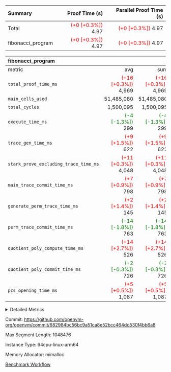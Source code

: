 | Summary | Proof Time (s) | Parallel Proof Time (s) |
|:---|---:|---:|
| Total | <span style='color: red'>(+0 [+0.3%])</span> 4.97 | <span style='color: red'>(+0 [+0.3%])</span> 4.97 |
| fibonacci_program | <span style='color: red'>(+0 [+0.3%])</span> 4.97 | <span style='color: red'>(+0 [+0.3%])</span> 4.97 |


| fibonacci_program |||||
|:---|---:|---:|---:|---:|
|metric|avg|sum|max|min|
| `total_proof_time_ms ` | <span style='color: red'>(+16 [+0.3%])</span> 4,969 | <span style='color: red'>(+16 [+0.3%])</span> 4,969 | <span style='color: red'>(+16 [+0.3%])</span> 4,969 | <span style='color: red'>(+16 [+0.3%])</span> 4,969 |
| `main_cells_used     ` |  51,485,080 |  51,485,080 |  51,485,080 |  51,485,080 |
| `total_cycles        ` |  1,500,095 |  1,500,095 |  1,500,095 |  1,500,095 |
| `execute_time_ms     ` | <span style='color: green'>(-4 [-1.3%])</span> 299 | <span style='color: green'>(-4 [-1.3%])</span> 299 | <span style='color: green'>(-4 [-1.3%])</span> 299 | <span style='color: green'>(-4 [-1.3%])</span> 299 |
| `trace_gen_time_ms   ` | <span style='color: red'>(+9 [+1.5%])</span> 622 | <span style='color: red'>(+9 [+1.5%])</span> 622 | <span style='color: red'>(+9 [+1.5%])</span> 622 | <span style='color: red'>(+9 [+1.5%])</span> 622 |
| `stark_prove_excluding_trace_time_ms` | <span style='color: red'>(+11 [+0.3%])</span> 4,048 | <span style='color: red'>(+11 [+0.3%])</span> 4,048 | <span style='color: red'>(+11 [+0.3%])</span> 4,048 | <span style='color: red'>(+11 [+0.3%])</span> 4,048 |
| `main_trace_commit_time_ms` | <span style='color: red'>(+7 [+0.9%])</span> 798 | <span style='color: red'>(+7 [+0.9%])</span> 798 | <span style='color: red'>(+7 [+0.9%])</span> 798 | <span style='color: red'>(+7 [+0.9%])</span> 798 |
| `generate_perm_trace_time_ms` | <span style='color: red'>(+2 [+1.4%])</span> 145 | <span style='color: red'>(+2 [+1.4%])</span> 145 | <span style='color: red'>(+2 [+1.4%])</span> 145 | <span style='color: red'>(+2 [+1.4%])</span> 145 |
| `perm_trace_commit_time_ms` | <span style='color: green'>(-14 [-1.8%])</span> 763 | <span style='color: green'>(-14 [-1.8%])</span> 763 | <span style='color: green'>(-14 [-1.8%])</span> 763 | <span style='color: green'>(-14 [-1.8%])</span> 763 |
| `quotient_poly_compute_time_ms` | <span style='color: red'>(+14 [+2.7%])</span> 526 | <span style='color: red'>(+14 [+2.7%])</span> 526 | <span style='color: red'>(+14 [+2.7%])</span> 526 | <span style='color: red'>(+14 [+2.7%])</span> 526 |
| `quotient_poly_commit_time_ms` | <span style='color: green'>(-2 [-0.3%])</span> 726 | <span style='color: green'>(-2 [-0.3%])</span> 726 | <span style='color: green'>(-2 [-0.3%])</span> 726 | <span style='color: green'>(-2 [-0.3%])</span> 726 |
| `pcs_opening_time_ms ` | <span style='color: red'>(+5 [+0.5%])</span> 1,087 | <span style='color: red'>(+5 [+0.5%])</span> 1,087 | <span style='color: red'>(+5 [+0.5%])</span> 1,087 | <span style='color: red'>(+5 [+0.5%])</span> 1,087 |



<details>
<summary>Detailed Metrics</summary>

| group | num_segments | keygen_time_ms | commit_exe_time_ms |
| --- | --- | --- | --- |
| fibonacci_program | 1 | 398 | 5 | 

| group | air_name | quotient_deg | interactions | constraints |
| --- | --- | --- | --- | --- |
| fibonacci_program | AccessAdapterAir<16> | 4 | 5 | 11 | 
| fibonacci_program | AccessAdapterAir<2> | 4 | 5 | 11 | 
| fibonacci_program | AccessAdapterAir<32> | 4 | 5 | 11 | 
| fibonacci_program | AccessAdapterAir<4> | 4 | 5 | 11 | 
| fibonacci_program | AccessAdapterAir<64> | 4 | 5 | 11 | 
| fibonacci_program | AccessAdapterAir<8> | 4 | 5 | 11 | 
| fibonacci_program | BitwiseOperationLookupAir<8> | 2 | 2 | 4 | 
| fibonacci_program | MemoryMerkleAir<8> | 4 | 4 | 38 | 
| fibonacci_program | PersistentBoundaryAir<8> | 4 | 3 | 5 | 
| fibonacci_program | PhantomAir | 4 | 3 | 4 | 
| fibonacci_program | Poseidon2PeripheryAir<BabyBearParameters>, 1> | 2 | 1 | 286 | 
| fibonacci_program | ProgramAir | 1 | 1 | 4 | 
| fibonacci_program | RangeTupleCheckerAir<2> | 1 | 1 | 4 | 
| fibonacci_program | Rv32HintStoreAir | 4 | 19 | 21 | 
| fibonacci_program | VariableRangeCheckerAir | 1 | 1 | 4 | 
| fibonacci_program | VmAirWrapper<Rv32BaseAluAdapterAir, BaseAluCoreAir<4, 8> | 4 | 19 | 30 | 
| fibonacci_program | VmAirWrapper<Rv32BaseAluAdapterAir, LessThanCoreAir<4, 8> | 4 | 17 | 35 | 
| fibonacci_program | VmAirWrapper<Rv32BaseAluAdapterAir, ShiftCoreAir<4, 8> | 4 | 23 | 84 | 
| fibonacci_program | VmAirWrapper<Rv32BranchAdapterAir, BranchEqualCoreAir<4> | 4 | 11 | 17 | 
| fibonacci_program | VmAirWrapper<Rv32BranchAdapterAir, BranchLessThanCoreAir<4, 8> | 4 | 13 | 32 | 
| fibonacci_program | VmAirWrapper<Rv32CondRdWriteAdapterAir, Rv32JalLuiCoreAir> | 4 | 10 | 15 | 
| fibonacci_program | VmAirWrapper<Rv32JalrAdapterAir, Rv32JalrCoreAir> | 4 | 16 | 16 | 
| fibonacci_program | VmAirWrapper<Rv32LoadStoreAdapterAir, LoadSignExtendCoreAir<4, 8> | 4 | 18 | 21 | 
| fibonacci_program | VmAirWrapper<Rv32LoadStoreAdapterAir, LoadStoreCoreAir<4> | 4 | 17 | 27 | 
| fibonacci_program | VmAirWrapper<Rv32MultAdapterAir, DivRemCoreAir<4, 8> | 4 | 25 | 72 | 
| fibonacci_program | VmAirWrapper<Rv32MultAdapterAir, MulHCoreAir<4, 8> | 4 | 24 | 23 | 
| fibonacci_program | VmAirWrapper<Rv32MultAdapterAir, MultiplicationCoreAir<4, 8> | 4 | 19 | 13 | 
| fibonacci_program | VmAirWrapper<Rv32RdWriteAdapterAir, Rv32AuipcCoreAir> | 4 | 11 | 12 | 
| fibonacci_program | VmConnectorAir | 4 | 3 | 8 | 

| group | air_name | segment | rows | prep_cols | perm_cols | main_cols | cells |
| --- | --- | --- | --- | --- | --- | --- | --- |
| fibonacci_program | AccessAdapterAir<8> | 0 | 32 |  | 12 | 17 | 928 | 
| fibonacci_program | BitwiseOperationLookupAir<8> | 0 | 65,536 | 3 | 8 | 2 | 655,360 | 
| fibonacci_program | MemoryMerkleAir<8> | 0 | 256 |  | 12 | 32 | 11,264 | 
| fibonacci_program | PersistentBoundaryAir<8> | 0 | 32 |  | 8 | 20 | 896 | 
| fibonacci_program | PhantomAir | 0 | 2 |  | 8 | 6 | 28 | 
| fibonacci_program | Poseidon2PeripheryAir<BabyBearParameters>, 1> | 0 | 256 |  | 8 | 300 | 78,848 | 
| fibonacci_program | ProgramAir | 0 | 4,096 |  | 8 | 10 | 73,728 | 
| fibonacci_program | RangeTupleCheckerAir<2> | 0 | 524,288 | 2 | 8 | 1 | 4,718,592 | 
| fibonacci_program | Rv32HintStoreAir | 0 | 4 |  | 24 | 32 | 224 | 
| fibonacci_program | VariableRangeCheckerAir | 0 | 262,144 | 2 | 8 | 1 | 2,359,296 | 
| fibonacci_program | VmAirWrapper<Rv32BaseAluAdapterAir, BaseAluCoreAir<4, 8> | 0 | 1,048,576 |  | 28 | 36 | 67,108,864 | 
| fibonacci_program | VmAirWrapper<Rv32BaseAluAdapterAir, LessThanCoreAir<4, 8> | 0 | 524,288 |  | 24 | 37 | 31,981,568 | 
| fibonacci_program | VmAirWrapper<Rv32BranchAdapterAir, BranchEqualCoreAir<4> | 0 | 262,144 |  | 16 | 26 | 11,010,048 | 
| fibonacci_program | VmAirWrapper<Rv32BranchAdapterAir, BranchLessThanCoreAir<4, 8> | 0 | 4 |  | 20 | 32 | 208 | 
| fibonacci_program | VmAirWrapper<Rv32CondRdWriteAdapterAir, Rv32JalLuiCoreAir> | 0 | 131,072 |  | 16 | 18 | 4,456,448 | 
| fibonacci_program | VmAirWrapper<Rv32JalrAdapterAir, Rv32JalrCoreAir> | 0 | 16 |  | 20 | 28 | 768 | 
| fibonacci_program | VmAirWrapper<Rv32LoadStoreAdapterAir, LoadStoreCoreAir<4> | 0 | 16 |  | 28 | 40 | 1,088 | 
| fibonacci_program | VmAirWrapper<Rv32RdWriteAdapterAir, Rv32AuipcCoreAir> | 0 | 8 |  | 16 | 21 | 296 | 
| fibonacci_program | VmConnectorAir | 0 | 2 | 1 | 8 | 4 | 24 | 

| group | segment | trace_gen_time_ms | total_proof_time_ms | total_cycles | total_cells | stark_prove_excluding_trace_time_ms | quotient_poly_compute_time_ms | quotient_poly_commit_time_ms | perm_trace_commit_time_ms | pcs_opening_time_ms | main_trace_commit_time_ms | main_cells_used | generate_perm_trace_time_ms | execute_time_ms |
| --- | --- | --- | --- | --- | --- | --- | --- | --- | --- | --- | --- | --- | --- | --- |
| fibonacci_program | 0 | 622 | 4,969 | 1,500,095 | 122,458,476 | 4,048 | 526 | 726 | 763 | 1,087 | 798 | 51,485,080 | 145 | 299 | 

</details>


Commit: https://github.com/openvm-org/openvm/commit/682984bc56bc9a51ca8e52bcc464dd530f4bb6a8

Max Segment Length: 1048476

Instance Type: 64cpu-linux-arm64

Memory Allocator: mimalloc

[Benchmark Workflow](https://github.com/openvm-org/openvm/actions/runs/13234896585)
